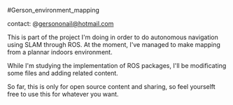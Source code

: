 #Gerson_environment_mapping

contact: @gersononail@hotmail.com

This is part of the project I'm doing in order to do autonomous navigation using SLAM through ROS. At the moment, I've managed to make mapping from a plannar indoors environment. 

While I'm studying the implementation of ROS packages, I'll be modificating some files and adding related content.

So far, this is only for open source content and sharing, so feel yourselft free to use this for whatever you want.






